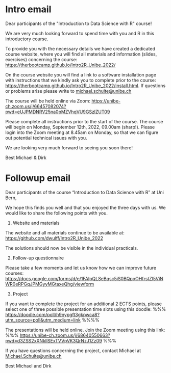 
# Intro email

Dear participants of the "Introduction to Data Science with R" course!

We are very much looking forward to spend time with you and R in this introductory course.


To provide you with the necessary details we have created a dedicated course website, where you will find all materials and information (slides, exercises) concerning the course:
https://therbootcamp.github.io/Intro2R_Unibe_2022/


On the course website you will find a link to a
software installation page with instructions that we kindly ask you to complete prior to the course: 
https://therbootcamp.github.io/Intro2R_Unibe_2022/install.html.
If questions or problems arise please write to michael.schulte@unibe.ch


The course will be held online via Zoom: https://unibe-ch.zoom.us/j/66457082074?pwd=eUJPMDNRV25na0pMZVhqVU9GSzlZUT09

Please complete all instructions prior to the start of the course. The course will begin on Monday, September 12th, 2022, 09.00am (sharp!). Please login into the Zoom meeting at 8.45am on Monday, so that we can figure out potential technical issues with you.

We are looking very much forward to seeing you soon there!

Best
Michael & Dirk


# Followup email

Dear participants of the course “Introduction to Data Science with R” at Uni Bern, 

We hope this finds you well and that you enjoyed the three days with us. We would like to share the following points with you. 

1) Website and materials

The website and all materials continue to be available at: https://github.com/dwulff/Intro2R_Unibe_2022 


The solutions should now be visible in the individual practicals.

2) Follow-up questionnaire


Please take a few moments and let us know how we can improve future courses: https://docs.google.com/forms/d/e/1FAIpQLSeBqsc5iS0BQpoOHfrstZl5ViNWR0eRPGqJPMGyyMGtaxeQhg/viewform 

3) Project 


If you want to complete the project for an additional 2 ECTS points, please select one of three possible presentation time slots using this doodle:
%%% https://doodle.com/poll/h9nypgft3gkpwca8?utm_source=poll&utm_medium=link %%%%

The presentations will be held online. Join the Zoom meeting using this link: 
%%% https://unibe-ch.zoom.us/j/68640550663?pwd=d3ZSS2xXNkllSExTVVpVK3QrNzJ1Zz09 %%%

If you have questions concerning the project, contact Michael at Michael.Schulte@unibe.ch 

Best
Michael and Dirk